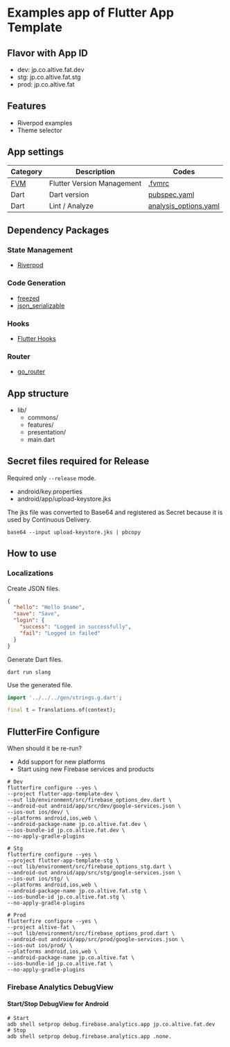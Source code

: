 # Examples app of Flutter App Template

## Flavor with App ID

- dev: jp.co.altive.fat.dev
- stg: jp.co.altive.fat.stg
- prod: jp.co.altive.fat

## Features
- Riverpod examples
- Theme selector

## App settings
| Category                                 | Description                | Codes                                            |
| ---------------------------------------- | -------------------------- | ------------------------------------------------ |
| [FVM](https://github.com/leoafarias/fvm) | Flutter Version Management | [.fvmrc](../../.fvmrc)                           |
| Dart                                     | Dart version               | [pubspec.yaml](./pubspec.yaml)                   |
| Dart                                     | Lint / Analyze             | [analysis_options.yaml](./analysis_options.yaml) |

## Dependency Packages

### State Management
- [Riverpod](https://riverpod.dev/)

### Code Generation
- [freezed](https://pub.dev/packages/freezed)
- [json_serializable](https://pub.dev/packages/json_serializable)

### Hooks
- [Flutter Hooks](https://pub.dev/packages/flutter_hooks)

### Router
- [go_router](https://pub.dev/packages/go_router)

## App structure

- lib/
    - commons/
    - features/
    - presentation/
  - main.dart

## Secret files required for Release

Required only `--release` mode.

- android/key.properties
- android/app/upload-keystore.jks

The jks file was converted to Base64 and registered as Secret because it is used by Continuous Delivery.

```
base64 --input upload-keystore.jks | pbcopy
```

## How to use

### Localizations

Create JSON files.

```json
{
  "hello": "Hello $name",
  "save": "Save",
  "login": {
    "success": "Logged in successfully",
    "fail": "Logged in failed"
  }
}
```
Generate Dart files.

```shell
dart run slang
```

Use the generated file.

```dart
import '../../../gen/strings.g.dart';

final t = Translations.of(context);
```

## FlutterFire Configure

When should it be re-run?
- Add support for new platforms
- Start using new Firebase services and products

```shell
# Dev
flutterfire configure --yes \
--project flutter-app-template-dev \
--out lib/environment/src/firebase_options_dev.dart \
--android-out android/app/src/dev/google-services.json \
--ios-out ios/dev/ \
--platforms android,ios,web \
--android-package-name jp.co.altive.fat.dev \
--ios-bundle-id jp.co.altive.fat.dev \
--no-apply-gradle-plugins

# Stg
flutterfire configure --yes \
--project flutter-app-template-stg \
--out lib/environment/src/firebase_options_stg.dart \
--android-out android/app/src/stg/google-services.json \
--ios-out ios/stg/ \
--platforms android,ios,web \
--android-package-name jp.co.altive.fat.stg \
--ios-bundle-id jp.co.altive.fat.stg \
--no-apply-gradle-plugins

# Prod
flutterfire configure --yes \
--project altive-fat \
--out lib/environment/src/firebase_options_prod.dart \
--android-out android/app/src/prod/google-services.json \
--ios-out ios/prod/ \
--platforms android,ios,web \
--android-package-name jp.co.altive.fat \
--ios-bundle-id jp.co.altive.fat \
--no-apply-gradle-plugins
```

### Firebase Analytics DebugView

#### Start/Stop DebugView for Android

```shell
# Start
adb shell setprop debug.firebase.analytics.app jp.co.altive.fat.dev
# Stop
adb shell setprop debug.firebase.analytics.app .none.
```